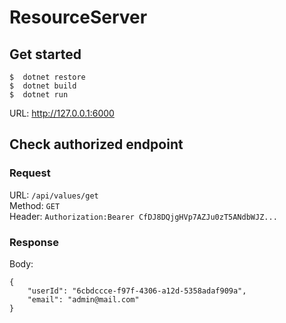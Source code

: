 # ResourceServer

## Get started

```
$  dotnet restore
$  dotnet build
$  dotnet run
```

URL: http://127.0.0.1:6000

## Check authorized endpoint

### Request

URL: `/api/values/get`  
Method: `GET`  
Header: `Authorization:Bearer CfDJ8DQjgHVp7AZJu0zT5ANdbWJZ...`

### Response

Body:

```
{
    "userId": "6cbdccce-f97f-4306-a12d-5358adaf909a",
    "email": "admin@mail.com"
}
```
